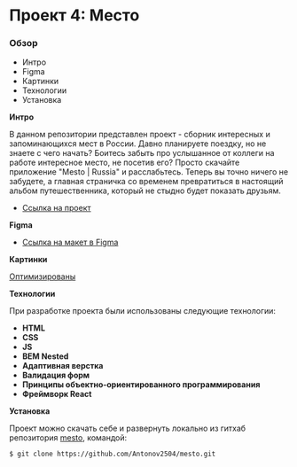 # Проект 4: Место

### Обзор

* Интро
* Figma
* Картинки
* Технологии
* Установка

**Интро**

В данном репозитории представлен проект - сборник интересных и запоминающихся мест в России. Давно планируете поездку, но не знаете с чего начать? Боитесь забыть про услышанное от коллеги на работе интересное место, не посетив его? Просто скачайте приложение "Mesto | Russia" и расслабьтесь. Теперь вы точно ничего не забудете, а главная страничка со временем превратиться в настоящий альбом путешественника, который не стыдно будет показать друзьям.

* [Ссылка на проект](https://antonov2504.github.io/mesto-react/)

**Figma**

* [Ссылка на макет в Figma](https://www.figma.com/file/StZjf8HnoeLdiXS7dYrLAh/JavaScript.-Sprint-4)

**Картинки**

[Оптимизированы](https://tinypng.com/)

**Технологии**

 При разработке проекта были использованы следующие технологии:

- **HTML**
- **CSS**
- **JS**
- **BEM Nested**
- **Адаптивная верстка**
- **Валидация форм**
- **Принципы объектно-ориентированного программирования**
- **Фреймворк React**

**Установка**

Проект можно скачать себе и развернуть локально из гитхаб репозитория [mesto](https://github.com/Antonov2504/mesto), командой:
 ```html
$ git clone https://github.com/Antonov2504/mesto.git
```
